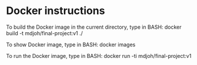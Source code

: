 # Docker instructions
To build the Docker image in the current directory, type in BASH: docker build -t mdjoh/final-project:v1 ./

To show Docker image, type in BASH: docker images

To run the Docker image, type in BASH: docker run -ti mdjoh/final-project:v1
